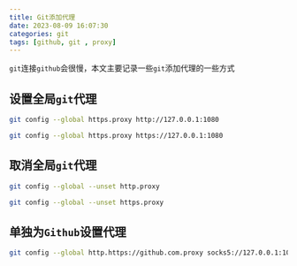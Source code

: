 ```yaml
---
title: Git添加代理
date: 2023-08-09 16:07:30
categories: git
tags: [github, git , proxy]
---
```

`git`连接`github`会很慢，本文主要记录一些`git`添加代理的一些方式

## 设置全局`git`代理

```sh
git config --global https.proxy http://127.0.0.1:1080

git config --global https.proxy https://127.0.0.1:1080
```

## 取消全局`git`代理

```sh
git config --global --unset http.proxy

git config --global --unset https.proxy
```

## 单独为`Github`设置代理

```sh
git config --global http.https://github.com.proxy socks5://127.0.0.1:1080
```